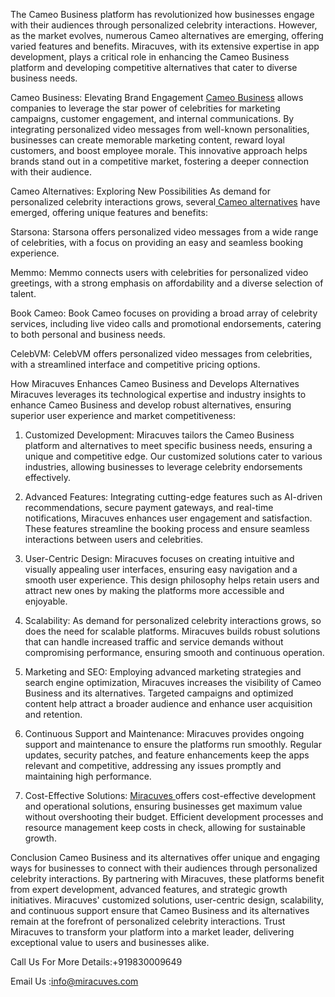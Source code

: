 The Cameo Business platform has revolutionized how businesses engage with their audiences through personalized celebrity interactions. However, as the market evolves, numerous Cameo alternatives are emerging, offering varied features and benefits. Miracuves, with its extensive expertise in app development, plays a critical role in enhancing the Cameo Business platform and developing competitive alternatives that cater to diverse business needs.

Cameo Business: Elevating Brand Engagement
<a href="https://miracuves.com/product/cameo-clone-script/">Cameo Business</a> allows companies to leverage the star power of celebrities for marketing campaigns, customer engagement, and internal communications. By integrating personalized video messages from well-known personalities, businesses can create memorable marketing content, reward loyal customers, and boost employee morale. This innovative approach helps brands stand out in a competitive market, fostering a deeper connection with their audience.

Cameo Alternatives: Exploring New Possibilities
As demand for personalized celebrity interactions grows, several<a href="https://miracuves.com/product/netflix-clone-script/"> Cameo alternatives</a> have emerged, offering unique features and benefits:

Starsona:
Starsona offers personalized video messages from a wide range of celebrities, with a focus on providing an easy and seamless booking experience.

Memmo:
Memmo connects users with celebrities for personalized video greetings, with a strong emphasis on affordability and a diverse selection of talent.

Book Cameo:
Book Cameo focuses on providing a broad array of celebrity services, including live video calls and promotional endorsements, catering to both personal and business needs.

CelebVM:
CelebVM offers personalized video messages from celebrities, with a streamlined interface and competitive pricing options.

How Miracuves Enhances Cameo Business and Develops Alternatives
Miracuves leverages its technological expertise and industry insights to enhance Cameo Business and develop robust alternatives, ensuring superior user experience and market competitiveness:

1. Customized Development:
Miracuves tailors the Cameo Business platform and alternatives to meet specific business needs, ensuring a unique and competitive edge. Our customized solutions cater to various industries, allowing businesses to leverage celebrity endorsements effectively.

2. Advanced Features:
Integrating cutting-edge features such as AI-driven recommendations, secure payment gateways, and real-time notifications, Miracuves enhances user engagement and satisfaction. These features streamline the booking process and ensure seamless interactions between users and celebrities.

3. User-Centric Design:
Miracuves focuses on creating intuitive and visually appealing user interfaces, ensuring easy navigation and a smooth user experience. This design philosophy helps retain users and attract new ones by making the platforms more accessible and enjoyable.

4. Scalability:
As demand for personalized celebrity interactions grows, so does the need for scalable platforms. Miracuves builds robust solutions that can handle increased traffic and service demands without compromising performance, ensuring smooth and continuous operation.

5. Marketing and SEO:
Employing advanced marketing strategies and search engine optimization, Miracuves increases the visibility of Cameo Business and its alternatives. Targeted campaigns and optimized content help attract a broader audience and enhance user acquisition and retention.

6. Continuous Support and Maintenance:
Miracuves provides ongoing support and maintenance to ensure the platforms run smoothly. Regular updates, security patches, and feature enhancements keep the apps relevant and competitive, addressing any issues promptly and maintaining high performance.

7. Cost-Effective Solutions:
 <a href="https://miracuves.com">Miracuves </a>offers cost-effective development and operational solutions, ensuring businesses get maximum value without overshooting their budget. Efficient development processes and resource management keep costs in check, allowing for sustainable growth.

Conclusion
Cameo Business and its alternatives offer unique and engaging ways for businesses to connect with their audiences through personalized celebrity interactions. By partnering with Miracuves, these platforms benefit from expert development, advanced features, and strategic growth initiatives. Miracuves' customized solutions, user-centric design, scalability, and continuous support ensure that Cameo Business and its alternatives remain at the forefront of personalized celebrity interactions. Trust Miracuves to transform your platform into a market leader, delivering exceptional value to users and businesses alike.


 Call Us For More Details:+919830009649

Email Us :info@miracuves.com

